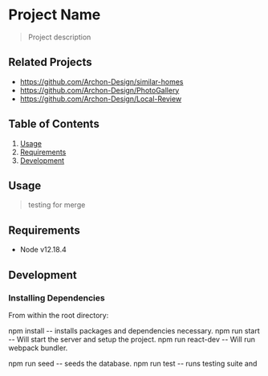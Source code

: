 # Project Name

> Project description

## Related Projects

  - https://github.com/Archon-Design/similar-homes
  - https://github.com/Archon-Design/PhotoGallery
  - https://github.com/Archon-Design/Local-Review


## Table of Contents

1. [Usage](#Usage)
1. [Requirements](#requirements)
1. [Development](#development)

## Usage

> testing for merge

## Requirements

- Node v12.18.4

## Development

### Installing Dependencies

From within the root directory:

npm install -- installs packages and dependencies necessary.
npm run start -- Will start the server and setup the project.
npm run react-dev -- Will run webpack bundler.

npm run seed -- seeds the database.
npm run test -- runs testing suite and
